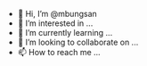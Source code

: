 - 👋 Hi, I’m @mbungsan
- 👀 I’m interested in ...
- 🌱 I’m currently learning ...
- 💞️ I’m looking to collaborate on ...
- 📫 How to reach me ...

<!---
mbungsan/mbungsan is a ✨ special ✨ repository because its `README.md` (this file) appears on your GitHub profile.
You can click the Preview link to take a look at your changes.
--->
